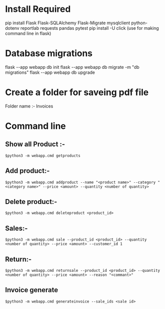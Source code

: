 # Install Required
pip install Flask Flask-SQLAlchemy Flask-Migrate mysqlclient python-dotenv reportlab requests pandas pytest
pip install -U click (use for making command line in flask)


# Database migrations
flask --app webapp db init
flask --app webapp db migrate -m "db migrations"
flask --app webapp db upgrade


# Create a folder for saveing pdf file
Folder name :- Invoices

# Command line
## Show all Product :- 
    $python3 -m webapp.cmd getproducts
## Add product:- 
    $python3 -m webapp.cmd addproduct --name "<product name>" --category "<category name>" --price <amount> --quantity <number of quantity>
## Delete product:- 
    $python3 -m webapp.cmd deleteproduct <product_id>
## Sales:- 
    $python3 -m webapp.cmd sale --product_id <product_id> --quantity <number of quantity> --price <amount> --customer_id 1
## Return:- 
    $python3 -m webapp.cmd returnsale --product_id <product_id> --quantity <number of quantity> --price <amount> --reason "<commant>"
## Invoice generate
    $python3 -m webapp.cmd generateinvoice --sale_ids <sale id>
